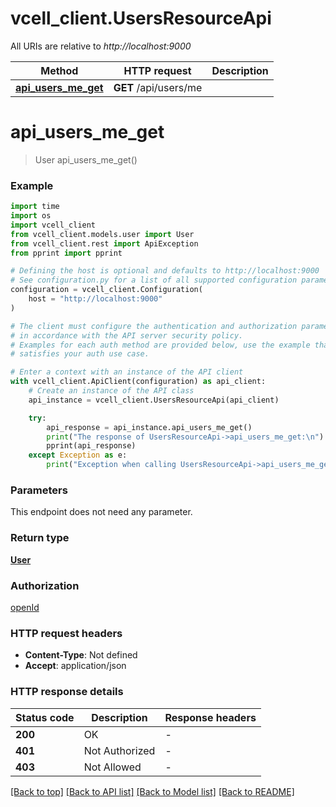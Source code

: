 # vcell_client.UsersResourceApi

All URIs are relative to *http://localhost:9000*

Method | HTTP request | Description
------------- | ------------- | -------------
[**api_users_me_get**](UsersResourceApi.md#api_users_me_get) | **GET** /api/users/me | 


# **api_users_me_get**
> User api_users_me_get()



### Example

```python
import time
import os
import vcell_client
from vcell_client.models.user import User
from vcell_client.rest import ApiException
from pprint import pprint

# Defining the host is optional and defaults to http://localhost:9000
# See configuration.py for a list of all supported configuration parameters.
configuration = vcell_client.Configuration(
    host = "http://localhost:9000"
)

# The client must configure the authentication and authorization parameters
# in accordance with the API server security policy.
# Examples for each auth method are provided below, use the example that
# satisfies your auth use case.

# Enter a context with an instance of the API client
with vcell_client.ApiClient(configuration) as api_client:
    # Create an instance of the API class
    api_instance = vcell_client.UsersResourceApi(api_client)

    try:
        api_response = api_instance.api_users_me_get()
        print("The response of UsersResourceApi->api_users_me_get:\n")
        pprint(api_response)
    except Exception as e:
        print("Exception when calling UsersResourceApi->api_users_me_get: %s\n" % e)
```



### Parameters
This endpoint does not need any parameter.

### Return type

[**User**](User.md)

### Authorization

[openId](../README.md#openId)

### HTTP request headers

 - **Content-Type**: Not defined
 - **Accept**: application/json

### HTTP response details
| Status code | Description | Response headers |
|-------------|-------------|------------------|
**200** | OK |  -  |
**401** | Not Authorized |  -  |
**403** | Not Allowed |  -  |

[[Back to top]](#) [[Back to API list]](../README.md#documentation-for-api-endpoints) [[Back to Model list]](../README.md#documentation-for-models) [[Back to README]](../README.md)

